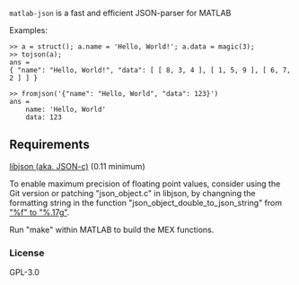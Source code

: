 `matlab-json` is a fast and efficient JSON-parser for MATLAB

Examples:

```
>> a = struct(); a.name = 'Hello, World!'; a.data = magic(3);
>> tojson(a);
ans =
{ "name": "Hello, World!", "data": [ [ 8, 3, 4 ], [ 1, 5, 9 ], [ 6, 7, 2 ] ] }

>> fromjson('{"name": "Hello, World", "data": 123}')
ans = 
    name: 'Hello, World'
    data: 123
```

Requirements
------------ 

[libjson (aka. JSON-c)](https://github.com/json-c/json-c) (0.11 minimum)

To enable maximum precision of floating point values, consider using the Git version or patching "json_object.c" in libjson, by changning the formatting string in the function "json_object_double_to_json_string" from ["%f" to "%.17g"](https://github.com/json-c/json-c/commit/06450206c4f3de4af8d81bb6d93e9db1d5fedec1).

Run "make" within MATLAB to build the MEX functions.

### License
GPL-3.0
